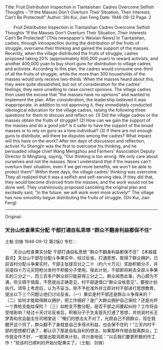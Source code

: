 Title: Fruit Distribution Inspection in Tiantaishan: Cadres Overcome Selfish Thoughts - "If the Masses Don't Overturn Their Situation, Their Interests Can't Be Protected!"
Author: Shi Kui, Jian Feng
Date: 1946-09-12
Page: 2

　　Fruit Distribution Inspection in Tiantaishan
    Cadres Overcome Selfish Thoughts
    “If the Masses Don't Overturn Their Situation, Their Interests Can't Be Protected!”
    [This newspaper's Weixian News] In Tiantaishan, cadres, through introspection during the distribution of the fruits of struggle, overcame their thinking and gained the support of the masses. Recently, when the village distributed the fruits of struggle, cadres proposed taking 20% (approximately 600,000 yuan) to reward activists, and another 400,000 yuan to buy short guns for distribution to village cadres and activists. According to this plan, the cadres would consume one-third of all the fruits of struggle, while the more than 300 households of the masses would only receive two-thirds. When the masses heard about this, they were quite dissatisfied, but out of consideration for the cadres' feelings, they were unwilling to raise correct opinions. The village cadres then used the excuse that "the masses have no opinions" and wanted to implement the plan. After consideration, the leadership believed it was inappropriate. In addition to not approving it, they immediately conducted ideological education for the village cadres, raising the following three questions for them to discuss and reflect on: (1) Did the village cadres or the masses obtain the fruits of struggle? (2) How can we gain the support of the masses and do a good job? Is it safer to have the support of the broad masses or to rely on guns as a lone individual? (3) If there are not enough guns to distribute, will there be disputes among the cadres? What impact will this have on the work? After ten days of discussion and reflection, activist Yu Shengjin was the first to overcome his thinking, and he persuaded village chief Wang Mengzhou and Farmers' Association Deputy Director Si Mingtang, saying, "Our thinking is too wrong. We only care about ourselves and not the masses. Now I understand that if the masses can't overturn their situation, even if we get more benefits, we won't be able to protect them!" Within three days, the village cadres' thinking was overcome. They all realized that it was a selfish and self-serving idea. If they did that, they would become divorced from the masses, and the work would not be done well. They unanimously proposed canceling the original plan and excitedly said, "In the future, we will work even more actively!" The village has now smoothly begun distributing the fruits of struggle. (Shi Kui, Jian Feng)



<hr /> 

Original: 


### 天台山检查果实分配  干部打通自私思想  “群众不翻身利益都保不住”
士魁  剑锋
1946-09-12
第2版()
专栏：

　　天台山检查果实分配
    干部打通自私思想
    “群众不翻身利益都保不住”
    【本报威县讯】天台山干部在分配斗争果实中，经过反省，打通思想，取得了群众拥护。日前该村分配斗争果实时，干部主张提百分之二十（约六十万元）奖励积极分子，并另提四十万元买短枪分发村干积极分子使用。按此计划，干部即将耗去全部斗争果实的三分之一，而三百多户群众却只能获得三分之二。群众闻悉此事，内心颇为不满，但又碍于情面，不愿提出正确意见，村干部遂借口“群众没啥意见”，要按计划执行。领导上考虑后，认为不妥当，除不予批准外并立即对村干部进行思想教育，提出以下三个问题让他们讨论反省。（一）果实是村干部还是群众斗争得来的？（二）如何才能取得群众拥护，把工作搞好？是广大群众拥护自己保险？还是光杆一个靠枪支能给保险？（三）如枪支不敷分配，是否干部之间要起纠纷？工作将会受啥影响？经过十天讨论反省后，积极分子于生金首先打通了思想，并劝说村长王梦周和农会副主任司明堂说：“俺们的想法太不对了，光顾自己不顾群众，现在我醒开这个窍了，群众翻不了身就是自己多得点利益，也会保不住的！”三天内村干部的思想都打通了，都认识了那是自私自利的想法，如果那样作就会脱离群众，工作就会作不好，一致提出取消原来计划，并兴奋地说：“以后我们要更积极的作工作！”现该村已顺利的开始分配果实了。（士魁、剑锋）
